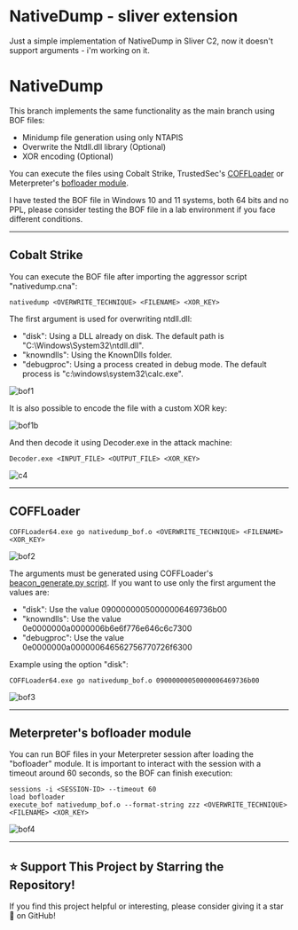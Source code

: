 # NativeDump - sliver extension
Just a simple implementation of NativeDump in Sliver C2, now it doesn't support arguments - i'm working on it.

# NativeDump
This branch implements the same functionality as the main branch using BOF files: 
- Minidump file generation using only NTAPIS
- Overwrite the Ntdll.dll library (Optional)
- XOR encoding (Optional)
  
You can execute the files using Cobalt Strike, TrustedSec's [COFFLoader](https://github.com/trustedsec/COFFLoader) or Meterpreter's [bofloader module](https://docs.metasploit.com/docs/using-metasploit/advanced/meterpreter/meterpreter-executebof-command.html).

I have tested the BOF file in Windows 10 and 11 systems, both 64 bits and no PPL, please consider testing the BOF file in a lab environment if you face different conditions.

-----------------------------------------

## Cobalt Strike

You can execute the BOF file after importing the aggressor script "nativedump.cna":

```
nativedump <OVERWRITE_TECHNIQUE> <FILENAME> <XOR_KEY>
``` 

The first argument is used for overwriting ntdll.dll:
- "disk": Using a DLL already on disk. The default path is "C:\Windows\System32\ntdll.dll".    
- "knowndlls": Using the KnownDlls folder.
- "debugproc": Using a process created in debug mode. The default process is "c:\windows\system32\calc.exe".
  
![bof1](https://raw.githubusercontent.com/ricardojoserf/ricardojoserf.github.io/master/images/nativedump/Screenshot_BOF1.png)

It is also possible to encode the file with a custom XOR key:

![bof1b](https://raw.githubusercontent.com/ricardojoserf/ricardojoserf.github.io/master/images/nativedump/Screenshot_BOF1b.png)

And then decode it using Decoder.exe in the attack machine:

```
Decoder.exe <INPUT_FILE> <OUTPUT_FILE> <XOR_KEY>
```

![c4](https://raw.githubusercontent.com/ricardojoserf/ricardojoserf.github.io/master/images/nativedump/Screenshot_C4.png)

-----------------------------------------

## COFFLoader

```
COFFLoader64.exe go nativedump_bof.o <OVERWRITE_TECHNIQUE> <FILENAME> <XOR_KEY>
```

![bof2](https://raw.githubusercontent.com/ricardojoserf/ricardojoserf.github.io/master/images/nativedump/Screenshot_BOF2.png)

The arguments must be generated using COFFLoader's [beacon_generate.py script](https://github.com/trustedsec/COFFLoader/blob/main/beacon_generate.py). If you want to use only the first argument the values are:
- "disk": Use the value 09000000050000006469736b00
- "knowndlls": Use the value 0e0000000a0000006b6e6f776e646c6c7300
- "debugproc": Use the value 0e0000000a000000646562756770726f6300
  
Example using the option "disk":

```
COFFLoader64.exe go nativedump_bof.o 09000000050000006469736b00
```

![bof3](https://raw.githubusercontent.com/ricardojoserf/ricardojoserf.github.io/master/images/nativedump/Screenshot_BOF3.png)

--------------------------------------

## Meterpreter's bofloader module

You can run BOF files in your Meterpreter session after loading the "bofloader" module. It is important to interact with the session with a timeout around 60 seconds, so the BOF can finish execution:

```
sessions -i <SESSION-ID> --timeout 60
load bofloader
execute_bof nativedump_bof.o --format-string zzz <OVERWRITE_TECHNIQUE> <FILENAME> <XOR_KEY>
```

![bof4](https://raw.githubusercontent.com/ricardojoserf/ricardojoserf.github.io/master/images/nativedump/Screenshot_BOF4.png)

--------------

## ⭐ Support This Project by Starring the Repository!

If you find this project helpful or interesting, please consider giving it a star 🌟 on GitHub!

